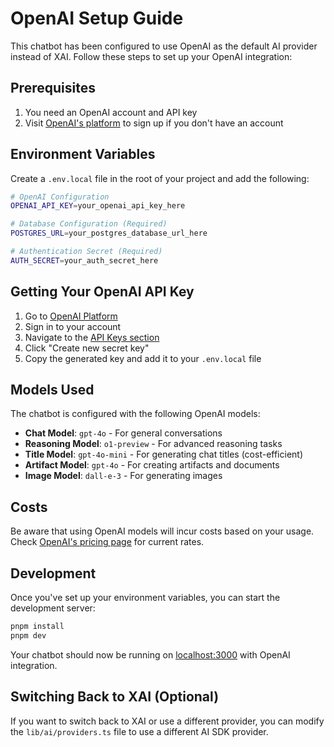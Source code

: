# OpenAI Setup Guide

This chatbot has been configured to use OpenAI as the default AI provider instead of XAI. Follow these steps to set up your OpenAI integration:

## Prerequisites

1. You need an OpenAI account and API key
2. Visit [OpenAI's platform](https://platform.openai.com/) to sign up if you don't have an account

## Environment Variables

Create a `.env.local` file in the root of your project and add the following:

```bash
# OpenAI Configuration
OPENAI_API_KEY=your_openai_api_key_here

# Database Configuration (Required)
POSTGRES_URL=your_postgres_database_url_here

# Authentication Secret (Required)
AUTH_SECRET=your_auth_secret_here
```

## Getting Your OpenAI API Key

1. Go to [OpenAI Platform](https://platform.openai.com/)
2. Sign in to your account
3. Navigate to the [API Keys section](https://platform.openai.com/api-keys)
4. Click "Create new secret key"
5. Copy the generated key and add it to your `.env.local` file

## Models Used

The chatbot is configured with the following OpenAI models:

- **Chat Model**: `gpt-4o` - For general conversations
- **Reasoning Model**: `o1-preview` - For advanced reasoning tasks
- **Title Model**: `gpt-4o-mini` - For generating chat titles (cost-efficient)
- **Artifact Model**: `gpt-4o` - For creating artifacts and documents
- **Image Model**: `dall-e-3` - For generating images

## Costs

Be aware that using OpenAI models will incur costs based on your usage. Check [OpenAI's pricing page](https://openai.com/pricing) for current rates.

## Development

Once you've set up your environment variables, you can start the development server:

```bash
pnpm install
pnpm dev
```

Your chatbot should now be running on [localhost:3000](http://localhost:3000) with OpenAI integration.

## Switching Back to XAI (Optional)

If you want to switch back to XAI or use a different provider, you can modify the `lib/ai/providers.ts` file to use a different AI SDK provider. 